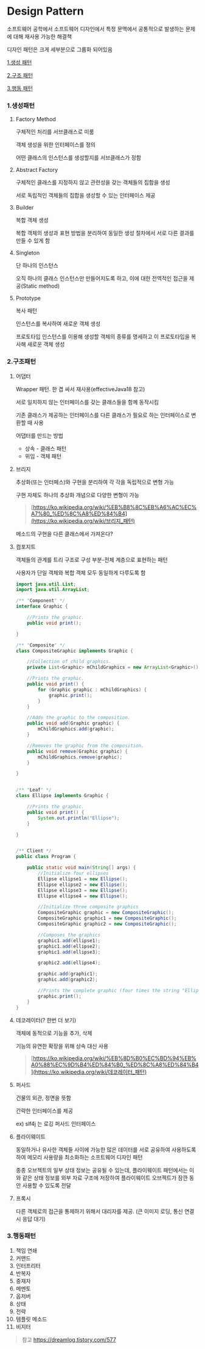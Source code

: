 # Design Pattern

소프트웨어 공학에서 소프트웨어 디자인에서 특정 문맥에서 공통적으로 발생하는 문제에 대해 재사용 가능한 해결책

디자인 패턴은 크게 세부분으로 그룹화 되어있음

[1.생성 패턴](#1.생성패턴)

[2.구조 패턴](#2.구조패턴)

[3.행동 패턴](#3.행동패턴)

### 1.생성패턴

1. Factory Method

   구체적인 처리를 서브클래스로 미룸

   객체 생성을 위한 인터페이스를 정의

   어떤 클래스의 인스턴스를 생성할지를 서브클래스가 정함

2. Abstract Factory

   구체적인 클래스를 지정하지 않고 관련성을 갖는 객체들의 집합을 생성

   서로 독립적인 객체들의 집합을 생성할 수 있는 인터페이스 제공

3. Builder

   복합 객체 생성

   복합 객체의 생성과 표현 방법을 분리하여 동일한 생성 절차에서 서로 다른 결과를 만들 수 있게 함

4. Singleton

   단 하나의 인스턴스

   오직 하나의 클래스 인스턴스만 만들어지도록 하고, 이에 대한 전역적인 접근을 제공(Static method)

5. Prototype

   복사 패턴

   인스턴스를 복사하여 새로운 객체 생성

   프로토타입 인스턴스를 이용해 생성할 객체의 종류를 명세하고 이 프로토타입을 복사해 새로운 객체 생성

### 2.구조패턴

1. 어댑터

   Wrapper 패턴. 한 겹 싸서 재사용(effectiveJava18 참고)

   서로 일치하지 않는 인터페이스를 갖는 클래스들을 함께 동작시킴

   기존 클래스가 제공하는 인터페이스를 다른 클래스가 필요로 하는 인터페이스로 변환할 때 사용

   어댑터를 만드는 방법

   - 상속 - 클래스 패턴
   - 위임 - 객체 패턴

2. 브리지

   추상화(또는 인터페스)와 구현을 분리하여 각 각을 독립적으로 변형 가능

   구현 자체도 하나의 추상화 개념으로 다양한 변형이 가능

   > [https://ko.wikipedia.org/wiki/%EB%B8%8C%EB%A6%AC%EC%A7%80_%ED%8C%A8%ED%84%B4](https://ko.wikipedia.org/wiki/브리지_패턴)

   메소드의 구현을 다른 클래스에서 가져온다?

3. 컴포지트

   객체들의 관계를 트리 구조로 구성 부분-전체 계층으로 표현하는 패턴

   사용자가 단일 객체와 복합 객체 모두 동일하게 다루도록 함

   ```java
   import java.util.List;
   import java.util.ArrayList;
   
   /** "Component" */
   interface Graphic {
   
       //Prints the graphic.
       public void print();
   
   }
   
   /** "Composite" */
   class CompositeGraphic implements Graphic {
   
       //Collection of child graphics.
       private List<Graphic> mChildGraphics = new ArrayList<Graphic>();
   
       //Prints the graphic.
       public void print() {
           for (Graphic graphic : mChildGraphics) {
               graphic.print();
           }
       }
   
       //Adds the graphic to the composition.
       public void add(Graphic graphic) {
           mChildGraphics.add(graphic);
       }
   
       //Removes the graphic from the composition.
       public void remove(Graphic graphic) {
           mChildGraphics.remove(graphic);
       }
   
   }
   
   
   /** "Leaf" */
   class Ellipse implements Graphic {
   
       //Prints the graphic.
       public void print() {
           System.out.println("Ellipse");
       }
   
   }
   
   
   /** Client */
   public class Program {
   
       public static void main(String[] args) {
           //Initialize four ellipses
           Ellipse ellipse1 = new Ellipse();
           Ellipse ellipse2 = new Ellipse();
           Ellipse ellipse3 = new Ellipse();
           Ellipse ellipse4 = new Ellipse();
   
           //Initialize three composite graphics
           CompositeGraphic graphic = new CompositeGraphic();
           CompositeGraphic graphic1 = new CompositeGraphic();
           CompositeGraphic graphic2 = new CompositeGraphic();
   
           //Composes the graphics
           graphic1.add(ellipse1);
           graphic1.add(ellipse2);
           graphic1.add(ellipse3);
   
           graphic2.add(ellipse4);
   
           graphic.add(graphic1);
           graphic.add(graphic2);
   
           //Prints the complete graphic (four times the string "Ellipse").
           graphic.print();
       }
   }
   ```

   

4. 데코레이터(? 한번 더 보기)

   객체에 동적으로 기능을 추가, 삭제

   기능의 유연한 확장을 위해 상속 대신 사용

   > [https://ko.wikipedia.org/wiki/%EB%8D%B0%EC%BD%94%EB%A0%88%EC%9D%B4%ED%84%B0_%ED%8C%A8%ED%84%B4](https://ko.wikipedia.org/wiki/데코레이터_패턴)

5. 퍼사드

   건물의 외관, 정면을 뜻함

   간략한 인터페이스를 제공

   ex) slf4j 는 로깅 퍼사드 인터페이스

6. 플라이웨이트

   동일하거나 유사한 객체들 사이에 가능한 많은 데이터를 서로 공유하여 사용하도록 하여 메모리 사용량을 최소화하는 소프트웨어 디자인 패턴

   종종 오브젝트의 일부 상태 정보는 공유될 수 있는데, 플라이웨이트 패턴에서는 이와 같은 상태 정보를 외부 자료 구조에 저장하여 플라이웨이트 오브젝트가 잠깐 동안 사용할 수 있도록 전달

7. 프록시

   다른 객체로의 접근을 통제하기 위해서 대리자를 제공. (큰 이미지 로딩, 통신 연결 시 응답 대기)

### 3.행동패턴

1. 책임 연쇄
2. 커맨드
3. 인터프리터
4. 반복자
5. 중재자
6. 메멘토
7. 옵저버
8. 상태
9. 전략
10. 템플릿 메소드
11. 비지터



> 참고 https://dreamlog.tistory.com/577
